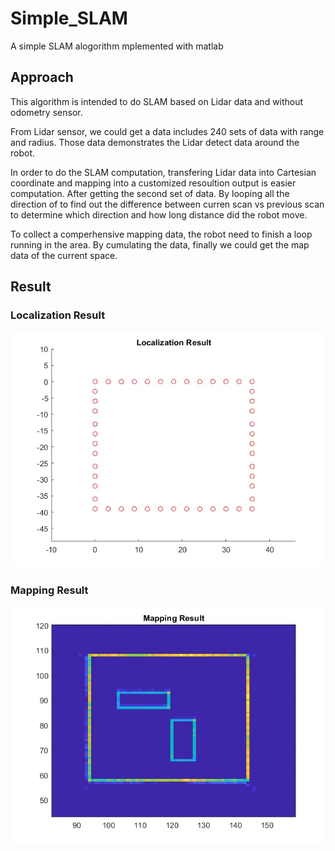 # Simple_SLAM

A simple SLAM alogorithm mplemented with matlab

## Approach

This algorithm is intended to do SLAM based on Lidar data and without odometry sensor.

From Lidar sensor, we could get a data includes 240 sets of data with range and radius. Those data demonstrates the Lidar detect data around the robot.

In order to do the SLAM computation, transfering Lidar data into Cartesian coordinate and mapping into a customized resoultion output is easier computation.
After getting the second set of data. By looping all the direction of to find out the difference between curren scan vs previous scan to determine which direction and how long distance did the robot move.

To collect a comperhensive mapping data, the robot need to finish a loop running in the area. By cumulating the data, finally we could get the map data of the current space.

## Result

### Localization Result

![Localization Result](https://github.com/skywalkerRex/Simple_SLAM/blob/main/result/Localization_Result.jpg?raw=true)

### Mapping Result

![Mapping Result](https://github.com/skywalkerRex/Simple_SLAM/blob/main/result/Mapping_Result.jpg?raw=true)

